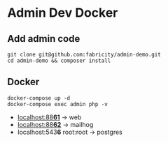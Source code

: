 # Admin Dev Docker

## Add admin code
````ssh
git clone git@github.com:fabricity/admin-demo.git
cd admin-demo && composer install
````

## Docker
````ssh
docker-compose up -d
docker-compose exec admin php -v
````

- [localhost:88**61**](http://localhost:8861) -> web
- [localhost:88**62**](http://localhost:8862) -> mailhog
- localhost:543**6** root:root -> postgres